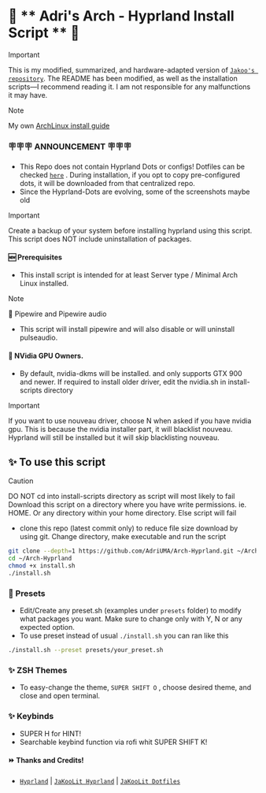 # 💌 ** Adri's Arch - Hyprland Install Script ** 💌

> [!IMPORTANT]
> This is my modified, summarized, and hardware-adapted version of [`Jakoo's repository`](https://github.com/JaKooLit/Arch-Hyprland). The README has been modified, as well as the installation scripts—I recommend reading it. I am not responsible for any malfunctions it may have.

> [!NOTE]
> My own [ArchLinux install guide](https://github.com/AdriUMA/Arch-Hyprland/README.arch.md)

### 🪧🪧🪧 ANNOUNCEMENT 🪧🪧🪧

- This Repo does not contain Hyprland Dots or configs! Dotfiles can be checked [`here`](https://github.com/AdriUMA/dotfiles) . During installation, if you opt to copy pre-configured dots, it will be downloaded from that centralized repo.
- Since the Hyprland-Dots are evolving, some of the screenshots maybe old

> [!IMPORTANT]
> Create a backup of your system before installing hyprland using this script. This script does NOT include uninstallation of packages.

#### 🆕 Prerequisites

- This install script is intended for at least Server type / Minimal Arch Linux installed.

> [!NOTE]
> 🔘 Pipewire and Pipewire audio

- This script will install pipewire and will also disable or will uninstall pulseaudio.

#### 👀 NVidia GPU Owners.

- By default, nvidia-dkms will be installed. and only supports GTX 900 and newer. If required to install older driver, edit the nvidia.sh in install-scripts directory

> [!IMPORTANT]
> If you want to use nouveau driver, choose N when asked if you have nvidia gpu. This is because the nvidia installer part, it will blacklist nouveau. Hyprland will still be installed but it will skip blacklisting nouveau.

## ✨ To use this script

> [!CAUTION]
> DO NOT cd into install-scripts directory as script will most likely to fail
> Download this script on a directory where you have write permissions. ie. HOME. Or any directory within your home directory. Else script will fail

- clone this repo (latest commit only) to reduce file size download by using git. Change directory, make executable and run the script

```bash
git clone --depth=1 https://github.com/AdriUMA/Arch-Hyprland.git ~/Arch-Hyprland
cd ~/Arch-Hyprland
chmod +x install.sh
./install.sh
```

### 🤟 Presets

- Edit/Create any preset.sh (examples under `presets` folder) to modify what packages you want. Make sure to change only with Y, N or any expected option.
- To use preset instead of usual `./install.sh` you can ran like this

```bash
./install.sh --preset presets/your_preset.sh
```

### ✨ ZSH Themes

- To easy-change the theme, `SUPER SHIFT O` , choose desired theme, and close and open terminal.

### ✨ Keybinds

- SUPER H for HINT!
- Searchable keybind function via rofi whit SUPER SHIFT K!

#### ⏩ Thanks and Credits!

- [`Hyprland`](https://hyprland.org/) | [`JaKooLit Hyprland`](https://github.com/JaKooLit/Arch-Hyprland) | [`JaKooLit Dotfiles`](https://github.com/JaKooLit/Hyprland-Dots)
